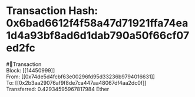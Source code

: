 
Transaction Hash: 0x6bad6612f4f58a47d71921ffa74ea1d4a93bf8ad6d1dab790a50f66cf07ed2fc
====================================================================================
  
#💸Transaction  
Block: [[14450999]]  
From: [[0x74de5d4fcbf63e00296fd95d33236b9794016631]]  
To: [[0x2b3aa29076af9f8de7ca447aa48067df4aa2dc0f]]  
Transferred: 0.42934595967817984 Ether